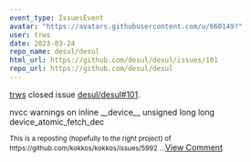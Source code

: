 ```yaml
---
event_type: IssuesEvent
avatar: "https://avatars.githubusercontent.com/u/660149?"
user: trws
date: 2023-03-24
repo_name: desul/desul
html_url: https://github.com/desul/desul/issues/101
repo_url: https://github.com/desul/desul
---
```


<a href='https://github.com/trws' target='_blank'>trws</a> closed issue <a href='https://github.com/desul/desul/issues/101' target='_blank'>desul/desul#101</a>.

<p>nvcc warnings on inline __device__ unsigned long long device_atomic_fetch_dec</p><small>This is a reposting (hopefully to the right project) of https://github.com/kokkos/kokkos/issues/5992...</small><a href='https://github.com/desul/desul/issues/101' target='_blank'>View Comment</a>